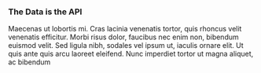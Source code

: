 ### The Data is the API

Maecenas ut lobortis mi. Cras lacinia venenatis tortor, quis rhoncus velit venenatis efficitur. Morbi risus dolor, faucibus nec enim non, bibendum euismod velit. Sed ligula nibh, sodales vel ipsum ut, iaculis ornare elit. Ut quis ante quis arcu laoreet eleifend. Nunc imperdiet tortor ut magna aliquet, ac bibendum